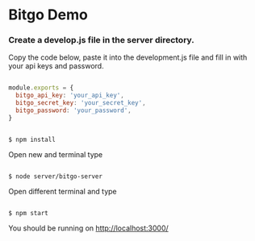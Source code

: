 # Bitgo Demo

### Create a develop.js file in the server directory.

Copy the code below, paste it into the development.js file and fill in with your api keys and password.

```javascript

module.exports = {
  bitgo_api_key: 'your_api_key',
  bitgo_secret_key: 'your_secret_key',
  bitgo_password: 'your_password',
}

```

```code

$ npm install

```

Open new and terminal type
```code

$ node server/bitgo-server

```

Open different terminal and type
```code

$ npm start

```

You should be running on <http://localhost:3000/>